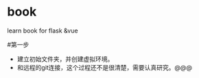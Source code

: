 <!--
 * @Author: dofospider
 * @since: 2020-12-11 15:55:20
 * @lastTime: 2020-12-11 16:39:59
 * @LastAuthor: Do not edit
-->
# book
learn book for flask &amp;vue

#第一步
- 建立初始文件夹，并创建虚拟环境。
- 和远程的git连接，这个过程还不是很清楚，需要认真研究。@@@

